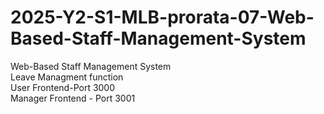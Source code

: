 # 2025-Y2-S1-MLB-prorata-07-Web-Based-Staff-Management-System
Web-Based Staff Management System <br>
Leave Managment function <br>
User Frontend-Port 3000 <br>
Manager Frontend - Port 3001
